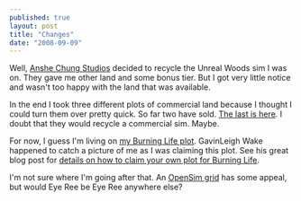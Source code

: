 ```yaml
---
published: true
layout: post
title: "Changes"
date: "2008-09-09"
---
```


Well, [Anshe Chung Studios](http://www.anshechung.com/) decided to recycle the Unreal Woods sim I was on. They gave me other land and some bonus tier. But I got very little notice and wasn't too happy with the land that was available. 

In the end I took three different plots of commercial land because I thought I could turn them over pretty quick. So far two have sold. [The last is here](http://slurl.com/secondlife/Plush%20Zeta/210/198/22). I doubt that they would recycle a commercial sim. Maybe.

For now, I guess I'm living on [my Burning Life plot](http://slurl.com/secondlife/Burning%20Life%20\(Code\)/63/53/25). GavinLeigh Wake happened to catch a picture of me as I was claiming this plot. See his great blog post for [details on how to claim your own plot for Burning Life](http://burninglife.com/2008/09/08/how-to-grab-land.aspx?ref=rss).

I'm not sure where I'm going after that. An [OpenSim grid](http://opensimulator.org/wiki/Grid_List) has some appeal, but would Eye Ree be Eye Ree anywhere else?
